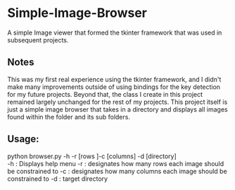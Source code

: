# Simple-Image-Browser
A simple Image viewer that formed the tkinter framework that was used in subsequent projects. 

## Notes
This was my first real experience using the tkinter framework, and I didn't make many improvements outside of using bindings for the key detection for my future projects. Beyond that, the class I create in this project remained largely unchanged for the rest of my projects. This project itself is just a simple image browser that takes in a directory and displays all images found within the folder and its sub folders. 

## Usage:
python browser.py -h  -r [rows ]-c [columns] -d [directory]
      <br>-h : Displays help menu
      -r : designates how many rows each image should be constrained to
      -c : designates how many columns each image should be constrained to
      -d : target directory
